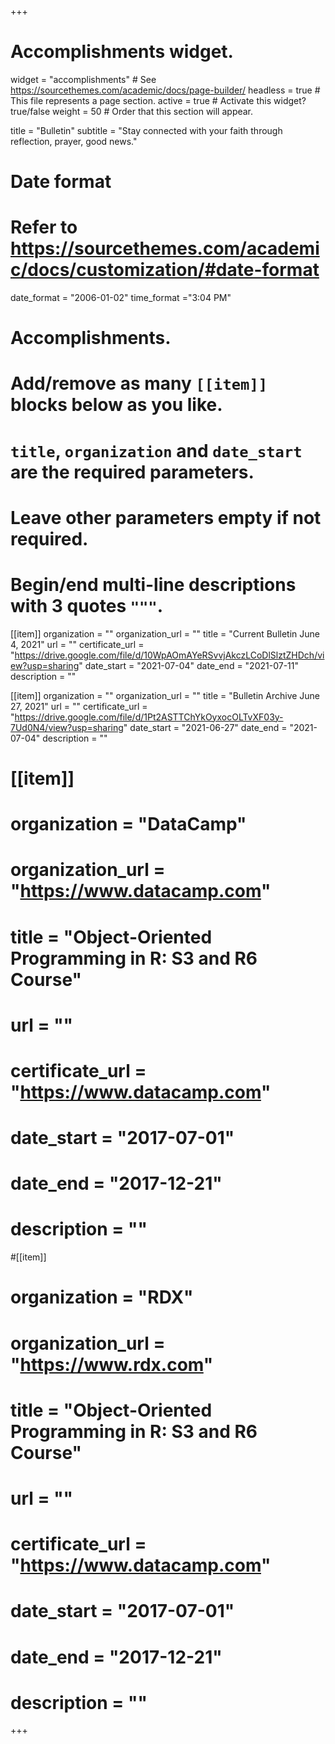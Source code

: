 +++
# Accomplishments widget.
widget = "accomplishments"  # See https://sourcethemes.com/academic/docs/page-builder/
headless = true  # This file represents a page section.
active = true  # Activate this widget? true/false
weight = 50  # Order that this section will appear.

title = "Bulletin"
subtitle = "Stay connected with your faith through reflection, prayer, good news."

# Date format
#   Refer to https://sourcethemes.com/academic/docs/customization/#date-format
date_format = "2006-01-02"
time_format ="3:04 PM"

# Accomplishments.
#   Add/remove as many `[[item]]` blocks below as you like.
#   `title`, `organization` and `date_start` are the required parameters.
#   Leave other parameters empty if not required.
#   Begin/end multi-line descriptions with 3 quotes `"""`.

[[item]]
  organization = ""
  organization_url = ""
  title = "Current Bulletin June 4, 2021"
  url = ""
  certificate_url = "https://drive.google.com/file/d/10WpAOmAYeRSvvjAkczLCoDlSlztZHDch/view?usp=sharing"
  date_start = "2021-07-04"
  date_end = "2021-07-11"
  description = ""

[[item]]
  organization = ""
  organization_url = ""
  title = "Bulletin Archive June 27, 2021"
  url = ""
  certificate_url = "https://drive.google.com/file/d/1Pt2ASTTChYkOyxocOLTvXF03y-7Ud0N4/view?usp=sharing"
  date_start = "2021-06-27"
  date_end = "2021-07-04"
  description = ""


# [[item]]
#  organization = "DataCamp"
#  organization_url = "https://www.datacamp.com"
#  title = "Object-Oriented Programming in R: S3 and R6 Course"
#  url = ""
#  certificate_url = "https://www.datacamp.com"
#  date_start = "2017-07-01"
#  date_end = "2017-12-21"
#  description = ""

#[[item]]
#  organization = "RDX"
#  organization_url = "https://www.rdx.com"
#  title = "Object-Oriented Programming in R: S3 and R6 Course"
#  url = ""
#  certificate_url = "https://www.datacamp.com"
#  date_start = "2017-07-01"
#  date_end = "2017-12-21"
#  description = ""

+++
